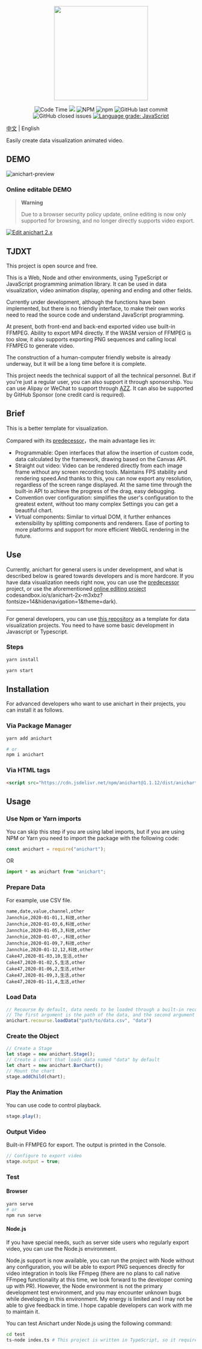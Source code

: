 <p align="center">
    <img height="250px" src="https://github.com/Jannchie/anichart.js/blob/master/public/image/ANI.png?raw=true"><br/>
</p>

<p align="center">
    <img alt="Code Time" src="https://img.shields.io/endpoint?style=flat-square&url=https://codetime-api.datreks.com/badge/2?logoColor=white%26project=anichart%26recentMS=0%26showProject=false" />
    <img src="https://data.jsdelivr.com/v1/package/npm/anichart/badge">
    <img alt="NPM" src="https://img.shields.io/npm/l/anichart?style=flat-square">
    <img alt="npm" src="https://img.shields.io/npm/v/anichart?style=flat-square">
    <img alt="GitHub last commit" src="https://img.shields.io/github/last-commit/Jannchie/anichart.js?style=flat-square">
    <img alt="GitHub closed issues" src="https://img.shields.io/github/issues-closed/Jannchie/anichart.js?style=flat-square">
    <a href="https://lgtm.com/projects/g/Jannchie/anichart.js/context:javascript"><img alt="Language grade: JavaScript" src="https://img.shields.io/lgtm/grade/javascript/g/Jannchie/anichart.js.svg?style=flat-square&logo=lgtm&logoWidth=18"/></a>
</p>

[中文](/README-CN.md) | English

Easily create data visualization animated video.

## DEMO

![anichart-preview](/public/image/anichart-preview.png)

### Online editable DEMO

> **Warning**
> 
> Due to a browser security policy update, online editing is now only supported for browsing, and no longer directly supports video export.

[![Edit anichart 2.x](https://codesandbox.io/static/img/play-codesandbox.svg)](https://codesandbox.io/s/anichart-2x-m3xbz?fontsize=14&hidenavigation=1&theme=dark&resolutionWidth=1920&resolutionHeight=1080)

## TJDXT

This project is open source and free.

This is a Web, Node and other environments, using TypeScript or JavaScript programming animation library. It can be used in data visualization, video animation display, opening and ending and other fields.

Currently under development, although the functions have been implemented, but there is no friendly interface, to make their own works need to read the source code and understand JavaScript programming.

At present, both front-end and back-end exported video use built-in FFMPEG. Ability to export MP4 directly. If the WASM version of FFMPEG is too slow, it also supports exporting PNG sequences and calling local FFMPEG to generate video.

The construction of a human-computer friendly website is already underway, but it will be a long time before it is complete.

This project needs the technical support of all the technical personnel. But if you're just a regular user, you can also support it through sponsorship. You can use Alipay or WeChat to support through [AZZ](https://azz.net/jannchie). It can also be supported by GitHub Sponsor (one credit card is required).

## Brief

This is a better template for visualization.

Compared with its [predecessor](https://github.com/Jannchie/Historical-ranking-data-visualization-based-on-js)，the main advantage lies in:

- Programmable: Open interfaces that allow the insertion of custom code, data calculated by the framework, drawing based on the Canvas API.
- Straight out video: Video can be rendered directly from each image frame without any screen recording tools. Maintains FPS stability and rendering speed.And thanks to this, you can now export any resolution, regardless of the screen range displayed. At the same time through the built-in API to achieve the progress of the drag, easy debugging.
- Convention over configuration: simplifies the user's configuration to the greatest extent, without too many complex Settings you can get a beautiful chart.
- Virtual components: Similar to virtual DOM, it further enhances extensibility by splitting components and renderers. Ease of porting to more platforms and support for more efficient WebGL rendering in the future.

## Use

Currently, anichart for general users is under development, and what is described below is geared towards developers and is more hardcore. If you have data visualization needs right now, you can use the [predecessor](https://github.com/Jannchie/Historical-ranking-data-visualization-based-on-js) project, or use the aforementioned [online editing project](https://) codesandbox.io/s/anichart-2x-m3xbz?fontsize=14&hidenavigation=1&theme=dark).

---

For general developers, you can use [this repository](https://github.com/Jannchie/anichart-template) as a template for data visualization projects. You need to have some basic development in Javascript or Typescript.

### Steps

```bash
yarn install
```

```bash
yarn start
```

## Installation

For advanced developers who want to use anichart in their projects, you can install it as follows.

### Via Package Manager

```bash
yarn add anichart

# or
npm i anichart
```

### Via HTML tags

```html
<script src="https://cdn.jsdelivr.net/npm/anichart@1.1.12/dist/anichart.min.js"></script>
```

## Usage

### Use Npm or Yarn imports

You can skip this step if you are using label imports, but if you are using NPM or Yarn you need to import the package with the following code:

``` js
const anichart = require("anichart");
```

OR

``` js
import * as anichart from "anichart";
```

### Prepare Data

For example, use CSV file.

``` csv
name,date,value,channel,other
Jannchie,2020-01-01,1,科技,other
Jannchie,2020-01-03,6,科技,other
Jannchie,2020-01-05,3,科技,other
Jannchie,2020-01-07,-,科技,other
Jannchie,2020-01-09,7,科技,other
Jannchie,2020-01-12,12,科技,other
Cake47,2020-01-03,10,生活,other
Cake47,2020-01-02,5,生活,other
Cake47,2020-01-06,2,生活,other
Cake47,2020-01-09,3,生活,other
Cake47,2020-01-11,4,生活,other
```

### Load Data

```js
// Recourse By default, data needs to be loaded through a built-in recourse object
// The first argument is the path of the data, and the second argument is the name of the data
anichart.recourse.loadData("path/to/data.csv", "data")
```

### Create the Object

```js
// Create a Stage
let stage = new anichart.Stage();
// Create a chart that loads data named "data" by default
let chart = new anichart.BarChart();
// Mount the chart
stage.addChild(chart);
```

### Play the Animation

You can use code to control playback.

```js
stage.play();
```

### Output Video

Built-in FFMPEG for export. The output is printed in the Console.

```js
// Configure to export video
stage.output = true;
```

### Test

#### Browser

``` bash
yarn serve
# or
npm run serve
```

#### Node.js

If you have special needs, such as server side users who regularly export video, you can use the Node.js environment.

Node.js support is now available, you can run the project with Node without any configuration, you will be able to export PNG sequences directly for video integration in tools like FFmpeg (there are no plans to call native FFmpeg functionality at this time, we look forward to the developer coming up with PR). However, the Node environment is not the primary development test environment, and you may encounter unknown bugs while developing in this environment. My energy is limited and I may not be able to give feedback in time. I hope capable developers can work with me to maintain it.

You can test Anichart under Node.js using the following command:

```bash
cd test
ts-node index.ts # This project is written in TypeScript, so it requires a TS-Node environment. You can also compile it into JS and test the compiled file.
```
